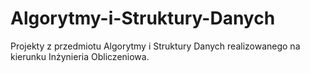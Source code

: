 # Algorytmy-i-Struktury-Danych

Projekty z przedmiotu Algorytmy i Struktury Danych realizowanego na kierunku Inżynieria Obliczeniowa.
